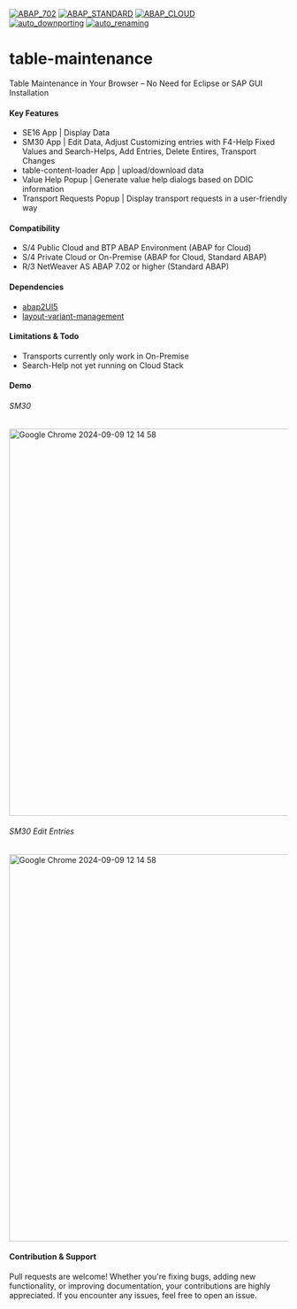 [![ABAP_702](https://github.com/abap2UI5-addons/table-maintenance/actions/workflows/ABAP_702.yaml/badge.svg?branch=702)](https://github.com/abap2UI5-addons/table-maintenance/actions/workflows/ABAP_702.yaml)
[![ABAP_STANDARD](https://github.com/abap2UI5-addons/table-maintenance/actions/workflows/ABAP_STANDARD.yaml/badge.svg)](https://github.com/abap2UI5-addons/table-maintenance/actions/workflows/ABAP_STANDARD.yaml)
[![ABAP_CLOUD](https://github.com/abap2UI5-addons/table-maintenance/actions/workflows/ABAP_CLOUD.yaml/badge.svg)](https://github.com/abap2UI5-addons/table-maintenance/actions/workflows/ABAP_CLOUD.yaml)
<br>
[![auto_downporting](https://github.com/abap2UI5-addons/table-maintenance/actions/workflows/auto_downporting.yaml/badge.svg)](https://github.com/abap2UI5-addons/table-maintenance/actions/workflows/auto_downporting.yaml)
[![auto_renaming](https://github.com/abap2UI5-addons/table-maintenance/actions/workflows/auto_renaming.yaml/badge.svg)](https://github.com/abap2UI5-addons/table-maintenance/actions/workflows/auto_renaming.yaml)


# table-maintenance
Table Maintenance in Your Browser – No Need for Eclipse or SAP GUI Installation

#### Key Features
* SE16 App | Display Data
* SM30 App | Edit Data, Adjust Customizing entries with F4-Help Fixed Values and Search-Helps, Add Entries, Delete Entires, Transport Changes
* table-content-loader App  | upload/download data 
* Value Help Popup | Generate value help dialogs based on DDIC information
* Transport Requests Popup | Display transport requests in a user-friendly way
  
#### Compatibility
* S/4 Public Cloud and BTP ABAP Environment (ABAP for Cloud)
* S/4 Private Cloud or On-Premise (ABAP for Cloud, Standard ABAP)
* R/3 NetWeaver AS ABAP 7.02 or higher (Standard ABAP)

#### Dependencies
* [abap2UI5](https://github.com/abap2UI5/abap2UI5)
* [layout-variant-management](https://github.com/abap2UI5-addons/layout-variant-management)

#### Limitations & Todo
* Transports currently only work in On-Premise
* Search-Help not yet running on Cloud Stack

#### Demo
###### SM30
<img width="700" alt="Google Chrome 2024-09-09 12 14 58" src="https://github.com/user-attachments/assets/51a1d7e5-ca7e-4359-9e12-39b00b3c11bf">

###### SM30 Edit Entries
<img width="700" alt="Google Chrome 2024-09-09 12 14 58" src="https://github.com/user-attachments/assets/3dc1de8d-4025-48c0-9372-79fd20c4279c">

#### Contribution & Support
Pull requests are welcome! Whether you're fixing bugs, adding new functionality, or improving documentation, your contributions are highly appreciated. If you encounter any issues, feel free to open an issue.
